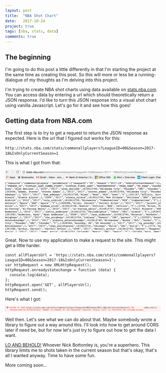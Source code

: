 ```yaml
---
layout: post
title:  "NBA Shot Chart"
date:   2017-10-24
project: true
tags: [nba, stats, data]
comments: true
---
```


## The beginning

I'm going to do this post a little differently in that I'm starting the project at the same time as creating this post. So this will more or less be a running-dialogue of my thoughts as I'm delving into this project.

I'm trying to create NBA shot charts using data available on [stats.nba.com](stats.nba.com). You can access data by entering a url which should theoretically return a JSON response. I'd like to turn this JSON response into a visual shot chart using vanilla Javascript. Let's go for it and see how this goes!

## Getting data from NBA.com

The first step is to try to get a request to return the JSON response as expected. Here is the url that I figured out works for this:

`http://stats.nba.com/stats/commonallplayers?LeagueID=00&Season=2017-18&IsOnlyCurrentSeason=1`

This is what I got from that:

![shotchart1](/assets/images/shot-chart_1.png "shot chart 1")

Great. Now to use my application to make a request to the site. This might get a little harder.

```
const allPlayersUrl = 'https://stats.nba.com/stats/commonallplayers?LeagueID=00&Season=2017-18&IsOnlyCurrentSeason=1';
var httpRequest = new XMLHttpRequest();
httpRequest.onreadystatechange = function (data) {
  console.log(data);
};
httpRequest.open('GET', allPlayersUrl);
httpRequest.send();
```

Here's what I got:

![shotchart2](/assets/images/shot-chart_2.png "shot chart 2")

Well then. Let's see what we can do about that. Maybe somebody wrote a library to figure out a way around this. I'll look into how to get around CORS later if need be, but for now let's just try to figure out how to get the data I want.

[LO AND BEHOLD!](https://github.com/bttmly/nba) Whoever Nick Bottomley is, you're a superhero. This library limits me to shots taken in the current season but that's okay, that's all I wanted anyway. Time to have some fun.

More coming soon...